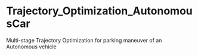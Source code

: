 # Trajectory_Optimization_AutonomousCar
Multi-stage Trajectory Optimization for parking maneuver of an Autonomous vehicle
